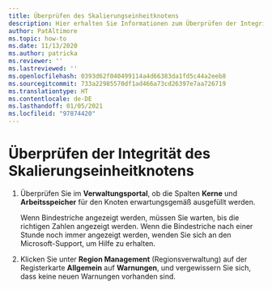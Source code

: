 ```yaml
---
title: Überprüfen des Skalierungseinheitknotens
description: Hier erhalten Sie Informationen zum Überprüfen der Integrität von Skalierungseinheitknoten.
author: PatAltimore
ms.topic: how-to
ms.date: 11/13/2020
ms.author: patricka
ms.reviewer: ''
ms.lastreviewed: ''
ms.openlocfilehash: 0393d62f040499114a4d66383da1fd5c44a2eeb8
ms.sourcegitcommit: 733a22985570df1ad466a73cd26397e7aa726719
ms.translationtype: HT
ms.contentlocale: de-DE
ms.lasthandoff: 01/05/2021
ms.locfileid: "97874420"
---
```

# <a name="verifying-scale-unit-node-health"></a>Überprüfen der Integrität des Skalierungseinheitknotens

1.  Überprüfen Sie im **Verwaltungsportal**, ob die Spalten **Kerne** und **Arbeitsspeicher** für den Knoten erwartungsgemäß ausgefüllt werden.
    
    Wenn Bindestriche angezeigt werden, müssen Sie warten, bis die richtigen Zahlen angezeigt werden. Wenn die Bindestriche nach einer Stunde noch immer angezeigt werden, wenden Sie sich an den Microsoft-Support, um Hilfe zu erhalten.
    
2.  Klicken Sie unter **Region Management** (Regionsverwaltung) auf der Registerkarte **Allgemein** auf **Warnungen**, und vergewissern Sie sich, dass keine neuen Warnungen vorhanden sind.
    

